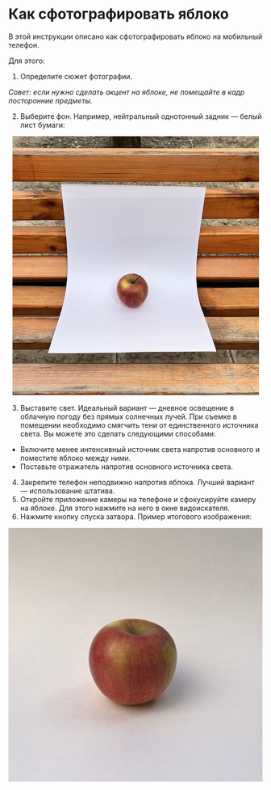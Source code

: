 # Как сфотографировать яблоко

В этой инструкции описано как сфотографировать яблоко на мобильный телефон.

Для этого:

  1. Определите сюжет фотографии.

  *Совет: если нужно сделать акцент на яблоке, не помещайте в кадр посторонние предметы.*
  
  2. Выберите фон. Например, нейтральный однотонный задник — белый лист бумаги:

  <p align="center">
  <img src="https://github.com/evggrishaev/test-flipper/blob/main/pic1.jpg">
</p>

  3. Выставите свет. Идеальный вариант — дневное освещение в облачную погоду без прямых солнечных лучей. При съемке в помещении необходимо смягчить тени от единственного источника света. Вы можете это сделать следующими способами:
  * Включите менее интенсивный источник света напротив основного и поместите яблоко между ними. 
  * Поставьте отражатель напротив основного источника света.
  4. Закрепите телефон неподвижно напротив яблока. Лучший вариант — использование штатива.
  5. Откройте приложение камеры на телефоне и сфокусируйте камеру на яблоке. Для этого нажмите на него в окне видоискателя.
  6. Нажмите кнопку спуска затвора. Пример итогового изображения:

  <p align="center">
  <img src="https://github.com/evggrishaev/test-flipper/blob/main/pic2.jpg">
</p>
